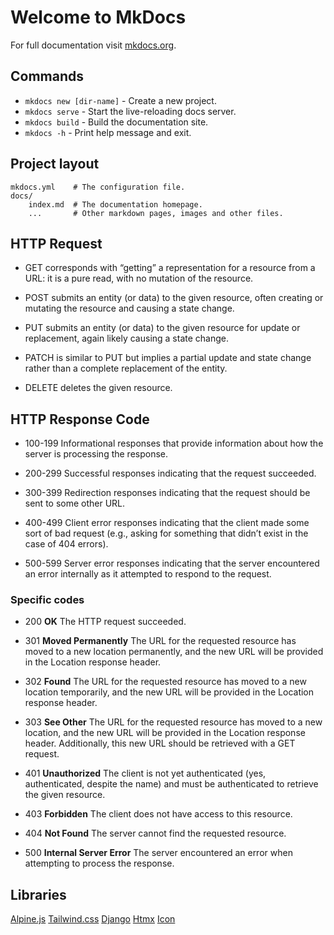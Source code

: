 # Welcome to MkDocs

For full documentation visit [mkdocs.org](https://www.mkdocs.org).

## Commands

* `mkdocs new [dir-name]` - Create a new project.
* `mkdocs serve` - Start the live-reloading docs server.
* `mkdocs build` - Build the documentation site.
* `mkdocs -h` - Print help message and exit.

## Project layout

    mkdocs.yml    # The configuration file.
    docs/
        index.md  # The documentation homepage.
        ...       # Other markdown pages, images and other files.

## HTTP Request

* GET corresponds with “getting” a representation for a resource from a URL: it is a pure read, with no mutation of the resource.

* POST submits an entity (or data) to the given resource, often creating or mutating the resource and causing a state change.

* PUT submits an entity (or data) to the given resource for update or replacement, again likely causing a state change.

* PATCH is similar to PUT but implies a partial update and state change rather than a complete replacement of the entity.

* DELETE deletes the given resource.

## HTTP Response Code

* 100-199 Informational responses that provide information about how the server is processing the response.

* 200-299 Successful responses indicating that the request succeeded.

* 300-399 Redirection responses indicating that the request should be sent to some other URL.

* 400-499 Client error responses indicating that the client made some sort of bad request (e.g., asking for something that didn’t exist in the case of 404 errors).

* 500-599 Server error responses indicating that the server encountered an error internally as it attempted to respond to the request.

### Specific codes

* 200 **OK** The HTTP request succeeded.

* 301 **Moved Permanently** The URL for the requested resource has moved to a new location permanently, and the new URL will be provided in the Location response header.

* 302 **Found** The URL for the requested resource has moved to a new location temporarily, and the new URL will be provided in the Location response header.

* 303 **See Other** The URL for the requested resource has moved to a new location, and the new URL will be provided in the Location response header. Additionally, this new URL should be retrieved with a GET request.

* 401 **Unauthorized** The client is not yet authenticated (yes, authenticated, despite the name) and must be authenticated to retrieve the given resource.

* 403 **Forbidden** The client does not have access to this resource.

* 404 **Not Found** The server cannot find the requested resource.

* 500 **Internal Server Error** The server encountered an error when attempting to process the response.

## Libraries

[Alpine.js](https://alpinejs.dev/)
[Tailwind.css](https://tailwindcss.com/)
[Django](https://www.djangoproject.com/)
[Htmx](https://v1.htmx.org/)
[Icon](https://heroicons.com/)